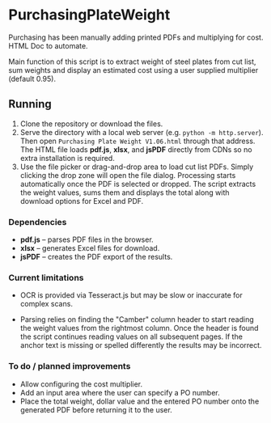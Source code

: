 # PurchasingPlateWeight
Purchasing has been manually adding printed PDFs and multiplying for cost. HTML Doc to automate.

Main function of this script is to extract weight of steel plates from cut list, sum weights and display an estimated cost using a user supplied multiplier (default 0.95).

## Running
1. Clone the repository or download the files.
2. Serve the directory with a local web server (e.g. `python -m http.server`).
   Then open `Purchasing Plate Weight V1.06.html` through that address.
   The HTML file loads **pdf.js**, **xlsx**, and **jsPDF** directly from CDNs so
   no extra installation is required.
3. Use the file picker or drag-and-drop area to load cut list PDFs. Simply
   clicking the drop zone will open the file dialog. Processing starts
   automatically once the PDF is selected or dropped. The script extracts the
   weight values, sums them and displays the total along with download options
   for Excel and PDF.


### Dependencies
- **pdf.js** – parses PDF files in the browser.
- **xlsx** – generates Excel files for download.
- **jsPDF** – creates the PDF export of the results.

### Current limitations
- OCR is provided via Tesseract.js but may be slow or inaccurate for complex
  scans.

- Parsing relies on finding the "Camber" column header to start reading the
  weight values from the rightmost column. Once the header is found the script
  continues reading values on all subsequent pages. If the anchor text is
  missing or spelled differently the results may be incorrect.


### To do / planned improvements
- Allow configuring the cost multiplier.
- Add an input area where the user can specify a PO number.
- Place the total weight, dollar value and the entered PO number onto the
  generated PDF before returning it to the user.

